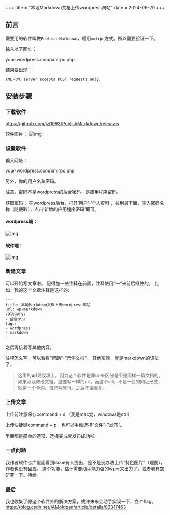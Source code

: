 +++
title = "本地Markdown文档上传wordpress网站"
date = 2024-09-20
+++

## 前言
需要用的软件叫做`Publish Markdown`，启用`xmlrpc`方式。所以需要验证一下。

输入以下网址：

your-wordpress.com/xmlrpc.php

结果要出现：
```plaintext
XML-RPC server accepts POST requests only.
```

## 安装步骤
### 下载软件
https://github.com/jzj1993/PublishMarkdown/releases

软件图片：
![img](https://linxz-aliyun.oss-cn-shenzhen.aliyuncs.com/images/publish-markdown1.png)

### 设置软件
输入网址：

your-wordpress.com/xmlrpc.php

另外，你的用户名和密码。

注意，密码不是wordpress的后台密码，是应用程序密码。

获取密码：
在wordpress后台，打开’用户’-‘个人资料’，拉到最下面，输入密码名称（随便取），点击’新增的应用程序密码’即可。

#### wordpress端：
![img](https://linxz-aliyun.oss-cn-shenzhen.aliyuncs.com/images/publish-markdown2.png)


#### 软件端：
![img](https://linxz-aliyun.oss-cn-shenzhen.aliyuncs.com/images/publish-markdown3.png)

### 新建文章
可以开始写文章啦。
记得加一些注释在前面，注释使用”—“来前后框住的。
比如，我的这个文章注释是这样的:
```plaintext
---
title: 本地Markdown文档上传wordpress网站
url: wp-markdown
category:
- 后端学习
tags:
- wordpress
- markdown
---
```
之后再接着写其他内容。

注释怎么写，可以看看”帮助“-”示例文档“。
其他东西，就是markdown的语法了。

> 这里的**url**建议填上。因为这个软件是靠url来区分是不是同样一篇文档的。如果涉及修改文档，就要写一样的url。而这个url，不是一般的网址形式，就是一个单词，自己写就行。之后不要重复。

### 上传文章
上传前注意保存command + s （我是mac党，windows是ctrl）

上传快捷键command + p，也可以手动选择”文件“-”发布“。

里面都是简单的选项，选择完成就发布成功啦。

### 一点问题
我作者软件仓库里面看到issue有人提出，是不是没办法上传“特色图片”（题图），作者也没有回应。
这个功能，估计需要动手能力强的wper来出力了，或者我有空研究一下。待续。

### 最后
我也收集了除这个软件外的解决方案，或许未来会动手实现一下，立个flag。
https://blog.csdn.net/IAMoldpan/article/details/83317463
